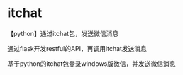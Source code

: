 # itchat
【python】通过itchat包，发送微信消息
 
 

 
 通过flask开发restful的API，再调用itchat发送消息
 
 
  基于python的itchat包登录windows版微信，并发送微信消息
